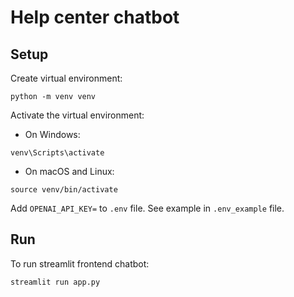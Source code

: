 # Help center chatbot

## Setup

Create virtual environment:

```
python -m venv venv
```

Activate the virtual environment:
* On Windows:
```
venv\Scripts\activate
```
* On macOS and Linux:

```
source venv/bin/activate
```

Add `OPENAI_API_KEY=` to `.env` file. See example in `.env_example` file.


## Run

To run streamlit frontend chatbot:
```
streamlit run app.py
```